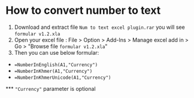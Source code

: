 

# How to convert number to text
1. Download and extract file `Num to text excel plugin.rar` you will see `formular v1.2.xla`
1. Open your excel file : File > Option > Add-Ins > Manage excel add in > Go > "Browse file `formular v1.2.xla`"
1. Then you can use below formular:
* `=NumberInEnglish(A1,"Currency")`
* `=NumberInKhmer(A1,"Currency")`
* `=NumberInKhmerUnicode(A1,"Currency")`

*** `"Currency"` parameter is optional
